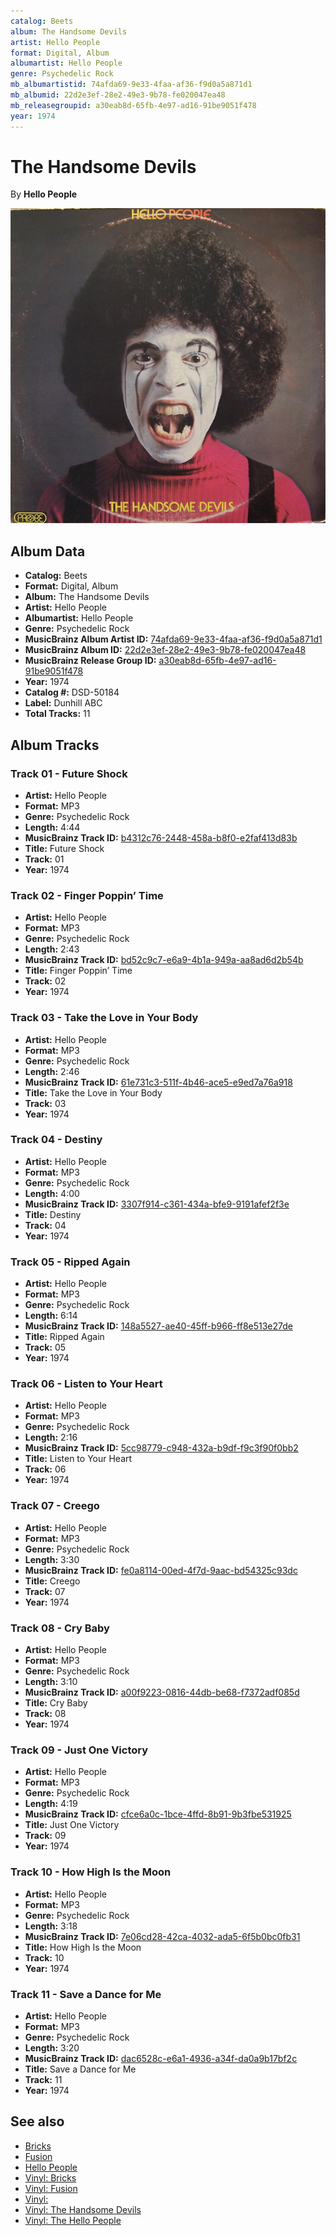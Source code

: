 ```yaml
---
catalog: Beets
album: The Handsome Devils
artist: Hello People
format: Digital, Album
albumartist: Hello People
genre: Psychedelic Rock
mb_albumartistid: 74afda69-9e33-4faa-af36-f9d0a5a871d1
mb_albumid: 22d2e3ef-28e2-49e3-9b78-fe020047ea48
mb_releasegroupid: a30eab8d-65fb-4e97-ad16-91be9051f478
year: 1974
---
```


# The Handsome Devils

By **Hello People**

![](../../assets/beetscovers/Hello_People-The_Handsome_Devils.jpg)

## Album Data

- **Catalog:** Beets
- **Format:** Digital, Album
- **Album:** The Handsome Devils
- **Artist:** Hello People
- **Albumartist:** Hello People
- **Genre:** Psychedelic Rock
- **MusicBrainz Album Artist ID:** [74afda69-9e33-4faa-af36-f9d0a5a871d1](https://musicbrainz.org/artist/74afda69-9e33-4faa-af36-f9d0a5a871d1)
- **MusicBrainz Album ID:** [22d2e3ef-28e2-49e3-9b78-fe020047ea48](https://musicbrainz.org/release/22d2e3ef-28e2-49e3-9b78-fe020047ea48)
- **MusicBrainz Release Group ID:** [a30eab8d-65fb-4e97-ad16-91be9051f478](https://musicbrainz.org/release-group/a30eab8d-65fb-4e97-ad16-91be9051f478)
- **Year:** 1974
- **Catalog #:** DSD-50184
- **Label:** Dunhill ABC
- **Total Tracks:** 11

## Album Tracks

### Track 01 - Future Shock

- **Artist:** Hello People
- **Format:** MP3
- **Genre:** Psychedelic Rock
- **Length:** 4:44
- **MusicBrainz Track ID:** [b4312c76-2448-458a-b8f0-e2faf413d83b](https://musicbrainz.org/recording/b4312c76-2448-458a-b8f0-e2faf413d83b)
- **Title:** Future Shock
- **Track:** 01
- **Year:** 1974

### Track 02 - Finger Poppin’ Time

- **Artist:** Hello People
- **Format:** MP3
- **Genre:** Psychedelic Rock
- **Length:** 2:43
- **MusicBrainz Track ID:** [bd52c9c7-e6a9-4b1a-949a-aa8ad6d2b54b](https://musicbrainz.org/recording/bd52c9c7-e6a9-4b1a-949a-aa8ad6d2b54b)
- **Title:** Finger Poppin’ Time
- **Track:** 02
- **Year:** 1974

### Track 03 - Take the Love in Your Body

- **Artist:** Hello People
- **Format:** MP3
- **Genre:** Psychedelic Rock
- **Length:** 2:46
- **MusicBrainz Track ID:** [61e731c3-511f-4b46-ace5-e9ed7a76a918](https://musicbrainz.org/recording/61e731c3-511f-4b46-ace5-e9ed7a76a918)
- **Title:** Take the Love in Your Body
- **Track:** 03
- **Year:** 1974

### Track 04 - Destiny

- **Artist:** Hello People
- **Format:** MP3
- **Genre:** Psychedelic Rock
- **Length:** 4:00
- **MusicBrainz Track ID:** [3307f914-c361-434a-bfe9-9191afef2f3e](https://musicbrainz.org/recording/3307f914-c361-434a-bfe9-9191afef2f3e)
- **Title:** Destiny
- **Track:** 04
- **Year:** 1974

### Track 05 - Ripped Again

- **Artist:** Hello People
- **Format:** MP3
- **Genre:** Psychedelic Rock
- **Length:** 6:14
- **MusicBrainz Track ID:** [148a5527-ae40-45ff-b966-ff8e513e27de](https://musicbrainz.org/recording/148a5527-ae40-45ff-b966-ff8e513e27de)
- **Title:** Ripped Again
- **Track:** 05
- **Year:** 1974

### Track 06 - Listen to Your Heart

- **Artist:** Hello People
- **Format:** MP3
- **Genre:** Psychedelic Rock
- **Length:** 2:16
- **MusicBrainz Track ID:** [5cc98779-c948-432a-b9df-f9c3f90f0bb2](https://musicbrainz.org/recording/5cc98779-c948-432a-b9df-f9c3f90f0bb2)
- **Title:** Listen to Your Heart
- **Track:** 06
- **Year:** 1974

### Track 07 - Creego

- **Artist:** Hello People
- **Format:** MP3
- **Genre:** Psychedelic Rock
- **Length:** 3:30
- **MusicBrainz Track ID:** [fe0a8114-00ed-4f7d-9aac-bd54325c93dc](https://musicbrainz.org/recording/fe0a8114-00ed-4f7d-9aac-bd54325c93dc)
- **Title:** Creego
- **Track:** 07
- **Year:** 1974

### Track 08 - Cry Baby

- **Artist:** Hello People
- **Format:** MP3
- **Genre:** Psychedelic Rock
- **Length:** 3:10
- **MusicBrainz Track ID:** [a00f9223-0816-44db-be68-f7372adf085d](https://musicbrainz.org/recording/a00f9223-0816-44db-be68-f7372adf085d)
- **Title:** Cry Baby
- **Track:** 08
- **Year:** 1974

### Track 09 - Just One Victory

- **Artist:** Hello People
- **Format:** MP3
- **Genre:** Psychedelic Rock
- **Length:** 4:19
- **MusicBrainz Track ID:** [cfce6a0c-1bce-4ffd-8b91-9b3fbe531925](https://musicbrainz.org/recording/cfce6a0c-1bce-4ffd-8b91-9b3fbe531925)
- **Title:** Just One Victory
- **Track:** 09
- **Year:** 1974

### Track 10 - How High Is the Moon

- **Artist:** Hello People
- **Format:** MP3
- **Genre:** Psychedelic Rock
- **Length:** 3:18
- **MusicBrainz Track ID:** [7e06cd28-42ca-4032-ada5-6f5b0bc0fb31](https://musicbrainz.org/recording/7e06cd28-42ca-4032-ada5-6f5b0bc0fb31)
- **Title:** How High Is the Moon
- **Track:** 10
- **Year:** 1974

### Track 11 - Save a Dance for Me

- **Artist:** Hello People
- **Format:** MP3
- **Genre:** Psychedelic Rock
- **Length:** 3:20
- **MusicBrainz Track ID:** [dac6528c-e6a1-4936-a34f-da0a9b17bf2c](https://musicbrainz.org/recording/dac6528c-e6a1-4936-a34f-da0a9b17bf2c)
- **Title:** Save a Dance for Me
- **Track:** 11
- **Year:** 1974


## See also

- [Bricks](Bricks.md)
- [Fusion](Fusion.md)
- [Hello People](Hello_People.md)
- [Vinyl: Bricks](../../Vinyl/Hello_People/Bricks.md)
- [Vinyl: Fusion](../../Vinyl/Hello_People/Fusion.md)
- [Vinyl: ](../../Vinyl/Hello_People/Hello_People.md)
- [Vinyl: The Handsome Devils](../../Vinyl/Hello_People/The_Handsome_Devils.md)
- [Vinyl: The Hello People](../../Vinyl/Hello_People/The_Hello_People.md)
